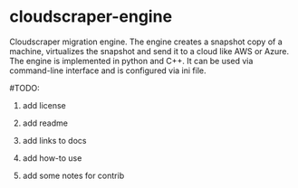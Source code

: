 # cloudscraper-engine
Cloudscraper migration engine. The engine creates a snapshot copy of a machine, virtualizes the snapshot and send it to a cloud like AWS or Azure. The engine is implemented in python and C++. It can be used via command-line interface and is configured via ini file. 

#TODO:

1. add license

2. add readme

3. add links to docs

4. add how-to use

5. add some notes for contrib
